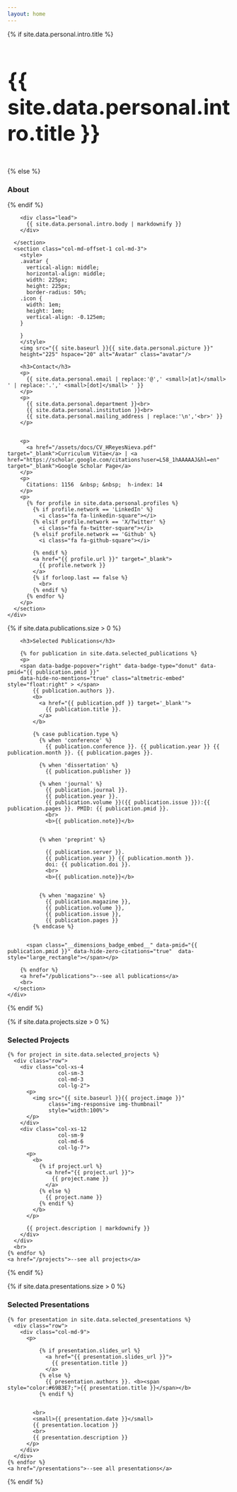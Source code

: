 ```yaml
---
layout: home
---
```


  <div class="container"
           id="section-about">
    <div class="row">
      <section class="col-md-8">
        {% if site.data.personal.intro.title %}
          <h3 style="font-size:48px">
            {{ site.data.personal.intro.title }}
          </h3>
        {% else %}
          <h3>
            About
          </h3>
        {% endif %}

        <div class="lead">
          {{ site.data.personal.intro.body | markdownify }}
        </div>
        
      </section>
      <section class="col-md-offset-1 col-md-3">
        <style>
        .avatar {
          vertical-align: middle;
          horizontal-align: middle;
          width: 225px;
          height: 225px;
          border-radius: 50%;
        .icon {
          width: 1em;
          height: 1em;
          vertical-align: -0.125em;
        }

        }
        </style>
        <img src="{{ site.baseurl }}{{ site.data.personal.picture }}"
        height="225" hspace="20" alt="Avatar" class="avatar"/>

        <h3>Contact</h3>
        <p>
          {{ site.data.personal.email | replace:'@',' <small>[at]</small> ' | replace:'.',' <small>[dot]</small> ' }}
        </p>
        <p>
          {{ site.data.personal.department }}<br>
          {{ site.data.personal.institution }}<br>
          {{ site.data.personal.mailing_address | replace:'\n','<br>' }}
        </p>
 

        <p>
          <a href="/assets/docs/CV_HReyesNieva.pdf" target="_blank">Curriculum Vitae</a> | <a href="https://scholar.google.com/citations?user=L58_1hAAAAAJ&hl=en" target="_blank">Google Scholar Page</a>
        </p>
        <p>
          Citations: 1156  &nbsp; &nbsp;  h-index: 14
        </p>
        <p>
          {% for profile in site.data.personal.profiles %}
            {% if profile.network == 'LinkedIn' %}
              <i class="fa fa-linkedin-square"></i>
            {% elsif profile.network == 'X/Twitter' %}
              <i class="fa fa-twitter-square"></i>
            {% elsif profile.network == 'Github' %}
              <i class="fa fa-github-square"></i>

            {% endif %}
            <a href="{{ profile.url }}" target="_blank">
              {{ profile.network }}
            </a>
            {% if forloop.last == false %}
              <br>
            {% endif %}
          {% endfor %}
        </p>
      </section>
    </div>
  </div>

  {% if site.data.publications.size > 0 %}
  <div class="container">
    <div class="row">
      <section class="col-md-9">
        <script async src="https://badge.dimensions.ai/badge.js" charset="utf-8"></script>  

        <h3>Selected Publications</h3>

        {% for publication in site.data.selected_publications %}
        <p>
        <span data-badge-popover="right" data-badge-type="donut" data-pmid="{{ publication.pmid }}" 
        data-hide-no-mentions="true" class="altmetric-embed" style="float:right" > </span>
            {{ publication.authors }}. 
            <b>
              <a href="{{ publication.pdf }} target='_blank'">
                {{ publication.title }}.
              </a>
            </b>
            
            {% case publication.type %}
              {% when 'conference' %}
                {{ publication.conference }}. {{ publication.year }} {{ publication.month }}. {{ publication.pages }}.

              {% when 'dissertation' %}
                {{ publication.publisher }}

              {% when 'journal' %}
                {{ publication.journal }}. 
                {{ publication.year }}.
                {{ publication.volume }}({{ publication.issue }}):{{ publication.pages }}. PMID: {{ publication.pmid }}.
                <br>
                <b>{{ publication.note}}</b>
        

              {% when 'preprint' %}
          
                {{ publication.server }}.
                {{ publication.year }} {{ publication.month }}. 
                doi: {{ publication.doi }}. 
                <br>
                <b>{{ publication.note}}</b>
                

              {% when 'magazine' %}
                {{ publication.magazine }},
                {{ publication.volume }},
                {{ publication.issue }},
                {{ publication.pages }}
            {% endcase %}

         
          <span class="__dimensions_badge_embed__" data-pmid="{{ publication.pmid }}" data-hide-zero-citations="true"  data-style="large_rectangle"></span></p>
         
        {% endfor %}
        <a href="/publications">--see all publications</a>
        <br>
      </section>
    </div>
  </div>
  {% endif %}

  {% if site.data.projects.size > 0 %}
  <!-- ==================== -->
  <!-- PROJECTS -->
  <!-- ==================== -->
  <section class="container">
    <div class="row">
      <div class="col-md-9">
        <h3>Selected Projects</h3>
      </div>
    </div>

    {% for project in site.data.selected_projects %}
      <div class="row">
        <div class="col-xs-4
                    col-sm-3
                    col-md-3
                    col-lg-2">
          <p>
            <img src="{{ site.baseurl }}{{ project.image }}" 
                 class="img-responsive img-thumbnail"
                 style="width:100%">
          </p>
        </div>
        <div class="col-xs-12
                    col-sm-9
                    col-md-6
                    col-lg-7">
          <p>
            <b>
              {% if project.url %}
                <a href="{{ project.url }}">
                  {{ project.name }}
                </a>
              {% else %}
                {{ project.name }}
              {% endif %}
            </b>
          </p>

          {{ project.description | markdownify }}
        </div>
      </div>
      <br>
    {% endfor %}
    <a href="/projects">--see all projects</a>

  </section>
  {% endif %}

  {% if site.data.presentations.size > 0 %}
  <!-- ==================== -->
  <!-- PRESENTATIONS -->
  <!-- ==================== -->
  <section class="container">
    <div class="row">
      <div class="col-md-9">
        <h3>Selected Presentations</h3>
      </div>
    </div>

    {% for presentation in site.data.selected_presentations %}
      <div class="row">
        <div class="col-md-9">
          <p>
            
              {% if presentation.slides_url %}
                <a href="{{ presentation.slides_url }}">
                  {{ presentation.title }}
                </a>
              {% else %}
                {{ presentation.authors }}. <b><span style="color:#69B3E7;">{{ presentation.title }}</span></b>
              {% endif %}
            
            
            <br>
            <small>{{ presentation.date }}</small> 
            {{ presentation.location }} 
            <br>
            {{ presentation.description }}
          </p>
        </div>
      </div>
    {% endfor %}
    <a href="/presentations">--see all presentations</a>
  </section>
  {% endif %}

  <!-- ==================== -->
  <!-- JAVASCRIPTS -->
  <!-- ==================== -->
  <script type='text/javascript' src='https://d1bxh8uas1mnw7.cloudfront.net/assets/embed.js'></script>
  <script async src="https://badge.dimensions.ai/badge.js" charset="utf-8"></script>  
  <script src="//cdnjs.cloudflare.com/ajax/libs/waypoints/2.0.4/waypoints.min.js"></script>
  <script>
    $(document).ready(function () {
      $('#section-about').waypoint(function (direction) {
        if (direction === 'down') {
          $('body').removeClass('intro-screen');
        } else {
          $('body').addClass('intro-screen');
        }
      });
    });
  </script>